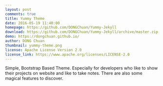 ```yaml
---
layout: post
comments: true
title: Yummy Theme
date: 2016-05-19 11:40:00
homepage: https://github.com/DONGChuan/Yummy-Jekyll
download: https://github.com/DONGChuan/Yummy-Jekyll/archive/master.zip
demo: https://dongchuan.github.io/
author: DONG Chuan
thumbnail: yummy-theme.png
license: Apache License Version 2.0
license_link: https://www.apache.org/licenses/LICENSE-2.0
---
```


Simple, Bootstrap Based Theme. Especially for developers who like to show their projects on website and like to take notes. There are also some magical features to discover.
